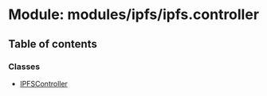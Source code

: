 # Module: modules/ipfs/ipfs.controller

## Table of contents

### Classes

- [IPFSController](../classes/modules_ipfs_ipfs_controller.IPFSController.md)
